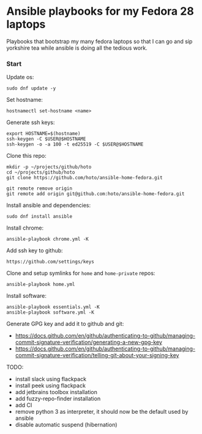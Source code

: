 # Ansible playbooks for my Fedora 28 laptops
Playbooks that bootstrap my many fedora laptops so that I can go and sip yorkshire tea while ansible is doing all the tedious work.

### Start

Update os:

    sudo dnf update -y

Set hostname:

    hostnamectl set-hostname <name>

Generate ssh keys:

    export HOSTNAME=$(hostname)
    ssh-keygen -C $USER@$HOSTNAME
    ssh-keygen -o -a 100 -t ed25519 -C $USER@$HOSTNAME
    
Clone this repo:

    mkdir -p ~/projects/github/hoto
    cd ~/projects/github/hoto
    git clone https://github.com/hoto/ansible-home-fedora.git

    git remote remove origin
    git remote add origin git@github.com:hoto/ansible-home-fedora.git

Install ansible and dependencies:

    sudo dnf install ansible

Install chrome:

    ansible-playbook chrome.yml -K

Add ssh key to github:

    https://github.com/settings/keys

Clone and setup symlinks for `home` and `home-private` repos:

    ansible-playbook home.yml

Install software:

    ansible-playbook essentials.yml -K
    ansible-playbook software.yml -K

Generate GPG key and add it to github and git:

* https://docs.github.com/en/github/authenticating-to-github/managing-commit-signature-verification/generating-a-new-gpg-key
* https://docs.github.com/en/github/authenticating-to-github/managing-commit-signature-verification/telling-git-about-your-signing-key

TODO:
- install slack using flackpack
- install peek using flackpack
- add jetbrains toolbox installation
- add fuzzy-repo-finder installation
- add CI
- remove python 3 as interpreter, it should now be the default used by ansible
- disable automatic suspend (hibernation)

